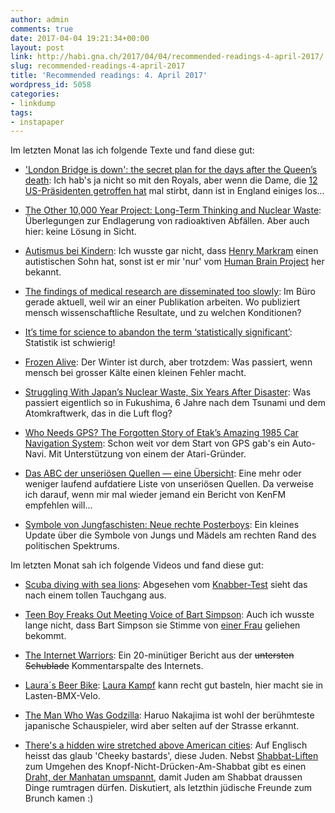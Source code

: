 ```yaml
---
author: admin
comments: true
date: 2017-04-04 19:21:34+00:00
layout: post
link: http://habi.gna.ch/2017/04/04/recommended-readings-4-april-2017/
slug: recommended-readings-4-april-2017
title: 'Recommended readings: 4. April 2017'
wordpress_id: 5058
categories:
- linkdump
tags:
- instapaper
---
```


Im letzten Monat las ich folgende Texte und fand diese gut:





  * ['London Bridge is down': the secret plan for the days after the Queen’s death](http://www.theguardian.com/uk-news/2017/mar/16/what-happens-when-queen-elizabeth-dies-london-bridge): Ich hab's ja nicht so mit den Royals, aber wenn die Dame, die [12 US-Präsidenten getroffen hat](http://www.ibtimes.co.uk/all-queens-us-presidents-eisenhower-obama-pictures-1556278) mal stirbt, dann ist in England einiges los...


  * [The Other 10,000 Year Project: Long-Term Thinking and Nuclear Waste](http://blog.longnow.org/02017/03/16/the-other-10000-year-project-long-term-thinking-and-nuclear-waste/): Überlegungen zur Endlagerung von radioaktiven Abfällen. Aber auch hier: keine Lösung in Sicht.


  * [Autismus bei Kindern](http://sz-magazin.sueddeutsche.de/texte/anzeigen/45750): Ich wusste gar nicht, dass [Henry Markram](https://en.wikipedia.org/wiki/Henry_Markram) einen autistischen Sohn hat, sonst ist er mir 'nur' vom [Human Brain Project](https://www.humanbrainproject.eu/) her bekannt.


  * [The findings of medical research are disseminated too slowly](http://www.economist.com/news/science-and-technology/21719438-about-change-findings-medical-research-are-disseminated-too): Im Büro gerade aktuell, weil wir an einer Publikation arbeiten. Wo publiziert mensch wissenschaftliche Resultate, und zu welchen Konditionen?


  * [It’s time for science to abandon the term ‘statistically significant’](https://aeon.co/essays/it-s-time-for-science-to-abandon-the-term-statistically-significant): Statistik ist schwierig!


  * [Frozen Alive](https://www.outsideonline.com/2152131/freezing-death): Der Winter ist durch, aber trotzdem: Was passiert, wenn mensch bei grosser Kälte einen kleinen Fehler macht.


  * [Struggling With Japan’s Nuclear Waste, Six Years After Disaster](https://www.nytimes.com/2017/03/11/world/asia/struggling-with-japans-nuclear-waste-six-years-after-disaster.html): Was passiert eigentlich so in Fukushima, 6 Jahre nach dem Tsunami und dem Atomkraftwerk, das in die Luft flog?


  * [Who Needs GPS? The Forgotten Story of Etak’s Amazing 1985 Car Navigation System](https://www.fastcompany.com/3047828/who-needs-gps-the-forgotten-story-of-etaks-amazing-1985-car-navigation-system): Schon weit vor dem Start von GPS gab's ein Auto-Navi. Mit Unterstützung von einem der Atari-Gründer.


  * [Das ABC der unseriösen Quellen — eine Übersicht](https://medium.com/@fpoeticker/das-abc-der-unseri%C3%B6sen-quellen-eine-%C3%BCbersicht-e5fe1322fb2f): Eine mehr oder weniger laufend aufdatiere Liste von unseriösen Quellen. Da verweise ich darauf, wenn mir mal wieder jemand ein Bericht von KenFM empfehlen will...


  * [Symbole von Jungfaschisten: Neue rechte Posterboys](http://www.taz.de/!5382279/): Ein kleines Update über die Symbole von Jungs und Mädels am rechten Rand des politischen Spektrums.



Im letzten Monat sah ich folgende Videos und fand diese gut:



  * [Scuba diving with sea lions](https://www.youtube.com/watch?v=qUfFqjAFKcI): Abgesehen vom [Knabber-Test](https://www.youtube.com/watch?v=qUfFqjAFKcI&t=57s) sieht das nach einem tollen Tauchgang aus.


  * [Teen Boy Freaks Out Meeting Voice of Bart Simpson](https://www.youtube.com/watch?v=AtzsA-5JMLs): Auch ich wusste lange nicht, dass Bart Simpson sie Stimme von [einer Frau](https://en.wikipedia.org/wiki/Nancy_Cartwright) geliehen bekommt.


  * [The Internet Warriors](https://www.youtube.com/watch?v=8JyTW4Rg2tE): Ein 20-minütiger Bericht aus der <del>untersten Schublade</del> Kommentarspalte des Internets.


  * [Laura´s Beer Bike](https://www.youtube.com/watch?v=aZ4MKhqvz2w): [Laura Kampf](https://www.youtube.com/channel/UCRix1GJvSBNDpEFY561eSzw/videos?sort=dd&view=0&shelf_id=2) kann recht gut basteln, hier macht sie in Lasten-BMX-Velo.


  * [The Man Who Was Godzilla](https://www.youtube.com/watch?v=_oBNEG8kLfQ): Haruo Nakajima ist wohl der berühmteste japanische Schauspieler, wird aber selten auf der Strasse erkannt.


  * [There's a hidden wire stretched above American cities](https://www.youtube.com/watch?v=ccfDo7yTHr8): Auf Englisch heisst das glaub 'Cheeky bastards', diese Juden. Nebst [Shabbat-Liften](https://en.wikipedia.org/wiki/Shabbat_elevator) zum Umgehen des Knopf-Nicht-Drücken-Am-Shabbat gibt es einen [Draht, der Manhatan umspannt](http://www.jewishcenter.org/manhattan-eruv.html), damit Juden am Shabbat draussen Dinge rumtragen dürfen. Diskutiert, als letzthin jüdische Freunde zum Brunch kamen :)


